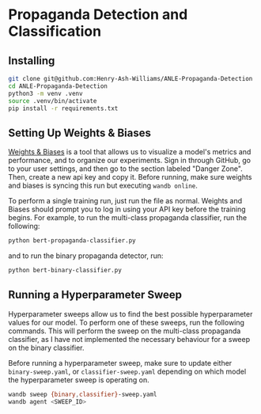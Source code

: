 # Propaganda Detection and Classification 


## Installing 



```sh
git clone git@github.com:Henry-Ash-Williams/ANLE-Propaganda-Detection
cd ANLE-Propaganda-Detection 
python3 -m venv .venv 
source .venv/bin/activate 
pip install -r requirements.txt 
``` 

## Setting Up Weights & Biases
[Weights & Biases](https://wandb.ai/) is a tool that allows us to visualize a model's metrics and performance, and to organize our experiments. Sign in through GitHub, go to your user settings, and then go to the section labeled "Danger Zone". Then, create a new api key and copy it. Before running, make sure weights and biases is syncing this run but executing `wandb online`. 

To perform a single training run, just run the file as normal. Weights and Biases should prompt you to log in using your API key before the training begins. For example, to run the multi-class propaganda classifier, run the following: 

```sh 
python bert-propaganda-classifier.py
```

and to run the binary propaganda detector, run:

```sh 
python bert-binary-classifier.py
```

## Running a Hyperparameter Sweep 

Hyperparameter sweeps allow us to find the best possible hyperparameter values for our model. To perform one of these sweeps, run the following commands. This will perform the sweep on the multi-class propaganda classifier, as I have not implemented the necessary behaviour for a sweep on the binary classifier. 

Before running a hyperparameter sweep, make sure to update either `binary-sweep.yaml`, or `classifier-sweep.yaml` depending on which model the hyperparameter sweep is operating on. 

```sh
wandb sweep {binary,classifier}-sweep.yaml 
wandb agent <SWEEP_ID>
```
